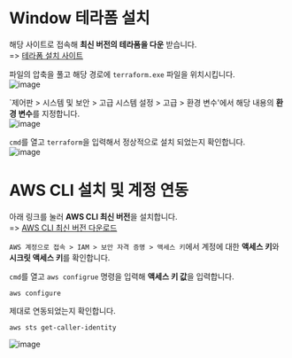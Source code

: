 # Window 테라폼 설치

해당 사이트로 접속해 **최신 버전의 테라폼을 다운** 받습니다.   
=> [테라폼 설치 사이트](https://www.terraform.io/downloads)

파일의 압축을 풀고 해당 경로에 `terraform.exe` 파일을 위치시킵니다.   
![image](https://user-images.githubusercontent.com/43658658/157378142-7464598c-1f94-4e12-82eb-1826a38c2a78.png)

`제어판 > 시스템 및 보안 > 고급 시스템 설정 > 고급 > 환경 변수'에서 해당 내용의 **환경 변수**를 지정합니다.   
![image](https://user-images.githubusercontent.com/43658658/157378423-1ce0d345-9fc2-4ac3-bc29-c4a01aaba1e0.png)

`cmd`를 열고 `terraform`을 입력해서 정상적으로 설치 되었는지 확인합니다.   
![image](https://user-images.githubusercontent.com/43658658/157379024-6672dfc5-12e2-46e5-9399-253d599d6cdd.png)

# AWS CLI 설치 및 계정 연동

아래 링크를 눌러 **AWS CLI 최신 버전**을 설치합니다.   
=> [AWS CLI 최신 버전 다운로드](https://awscli.amazonaws.com/AWSCLIV2.msi)

`AWS 계정으로 접속 > IAM > 보안 자격 증명 > 액세스 키`에서 계정에 대한 **액세스 키**와 **시크릿 액세스 키**를 확인합니다.

`cmd`를 열고 `aws configrue` 명령을 입력해 **액세스 키 값**을 입력합니다.
```
aws configure
```

제대로 연동되었는지 확인합니다.   
```
aws sts get-caller-identity
```   
![image](https://user-images.githubusercontent.com/43658658/157378934-8cf70037-9ada-40e3-8edb-12e44d0f1f85.png)

